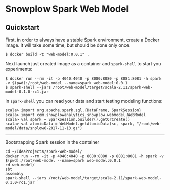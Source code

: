 # Snowplow Spark Web Model

## Quickstart

First, in order to always have a stable Spark environment, create a Docker image. It will take some time, but should be done only once.

```shell
$ docker build -t "web-model:0.0.1" .
```

Next launch just created image as a container and `spark-shell` to start you experiments:

```shell
$ docker run --rm -it -p 4040:4040 -p 8080:8080 -p 8081:8081 -h spark -v $(pwd):/root/web-model --name=spark web-model:0.0.1
$ spark-shell --jars /root/web-model/target/scala-2.11/spark-web-model-0.1.0-rc1.jar
```

In `spark-shell` you can read your data and start testing modeling functions:

```shell
scala> import org.apache.spark.sql.{DataFrame, SparkSession}
scala> import com.snowplowanalytics.snowplow.webmodel.WebModel
scala> val spark = SparkSession.builder().getOrCreate()
scala> val atomicData = WebModel.getAtomicData(sc, spark, "/root/web-model/data/snplow6-2017-11-13.gz")
```


***



Bootstrapping Spark session in the container

```shell
cd ~/IdeaProjects/spark-web-model/
docker run --rm -it -p 4040:4040 -p 8080:8080 -p 8081:8081 -h spark -v $(pwd):/root/web-model --name=spark web-model:0.0.1
cd web-model/
sbt
assembly
spark-shell --jars /root/web-model/target/scala-2.11/spark-web-model-0.1.0-rc1.jar
```
